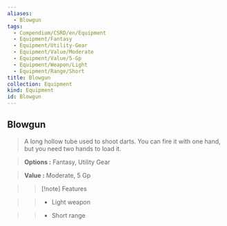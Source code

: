 ```yaml
---
aliases:
  - Blowgun
tags:
  - Compendium/CSRD/en/Equipment
  - Equipment/Fantasy
  - Equipment/Utility-Gear
  - Equipment/Value/Moderate
  - Equipment/Value/5-Gp
  - Equipment/Weapon/Light
  - Equipment/Range/Short
title: Blowgun
collection: Equipment
kind: Equipment
id: Blowgun
---
```

## Blowgun    
    
>A long hollow tube used to shoot darts. You can fire it with one hand, but you need two hands to load it.    
> **Options :** Fantasy, Utility Gear    
> **Value :** Moderate, 5 Gp    
>>[!note] Features    
>> - Light weapon    
>> - Short range

